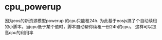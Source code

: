 # cpu_powerup
因为eos的新资源模型powerup 的cpu只能租24h.
为此基于eosjs搞了个自动续租的小脚本。当cpu低于某个值时，脚本自动帮你续租一份24h的cpu。
这样可以提高cpu的利用率
